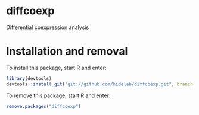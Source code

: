 # diffcoexp
Differential coexpression analysis

# Installation and removal

To install this package, start R and enter:
```R
library(devtools)
devtools::install_git("git://github.com/hidelab/diffcoexp.git", branch = "master")
```
To remove this package, start R and enter:
```R
remove.packages("diffcoexp")
```
